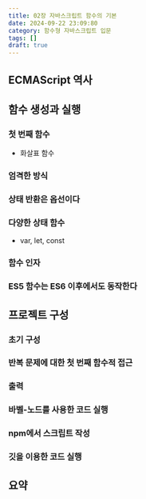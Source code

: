 ```yaml
---
title: 02장 자바스크립트 함수의 기본
date: 2024-09-22 23:09:80
category: 함수형 자바스크립트 입문
tags: []
draft: true
---
```


## ECMAScript 역사

## 함수 생성과 실행

### 첫 번째 함수

- 화살표 함수

### 엄격한 방식

### 상태 반환은 옵선이다

### 다양한 상태 함수

- var, let, const

### 함수 인자

### ES5 함수는 ES6 이후에서도 동작한다

## 프로젝트 구성

### 초기 구성

### 반복 문제에 대한 첫 번째 함수적 접근

### 출력

### 바벨-노드를 사용한 코드 실행

### npm에서 스크립트 작성

### 깃을 이용한 코드 실행

## 요약
